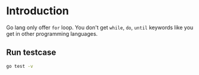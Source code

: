 # Introduction

Go lang only offer `for` loop. You don't get `while`, `do`, `until` keywords like you get in other programming languages.

## Run testcase

```sh
go test -v
```